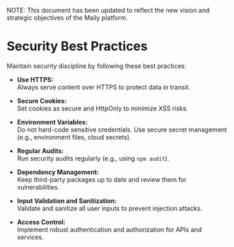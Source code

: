 NOTE: This document has been updated to reflect the new vision and strategic objectives of the Maily platform.

# Security Best Practices

Maintain security discipline by following these best practices:

- **Use HTTPS:**  
  Always serve content over HTTPS to protect data in transit.

- **Secure Cookies:**  
  Set cookies as secure and HttpOnly to minimize XSS risks.

- **Environment Variables:**  
  Do not hard-code sensitive credentials. Use secure secret management (e.g., environment files, cloud secrets).

- **Regular Audits:**  
  Run security audits regularly (e.g., using `npm audit`).

- **Dependency Management:**  
  Keep third-party packages up to date and review them for vulnerabilities.

- **Input Validation and Sanitization:**  
  Validate and sanitize all user inputs to prevent injection attacks.

- **Access Control:**  
  Implement robust authentication and authorization for APIs and services. 